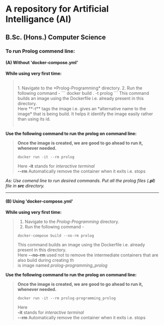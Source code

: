 # A repository for Artificial Intelligance (AI) 
## B.Sc. (Hons.) Computer Science

### To run Prolog commend line:

#### (A) Without 'docker-compose.yml'
__While using very first time:__ <br />
> <br />
> 1. Navigate to the *Prolog-Programming* directory.
> 2. Run the following command -
> ```
> docker build . -t prolog
> ```
> This command builds an image using the Dockerfile i.e. already present in this directory. <br />
> Here **-t** tags the image i.e. gives an *alternative name to the image* that is being build. It helps it identify the image easily rather than using its id. <br />
>  <br />
__Use the following command to run the prolog on command line:__ <br />
> **Once the image is created, we are good to go ahead to run it, whenever needed.** <br />
> ```
> docker run -it --rm prolog
> ```
> 
> Here
>     **-it** stands for *interactive terminal* <br />
>     **--rm** Automatically remove the container when it exits i.e. stops <br />
>

_As: Use comend line to run desired commands._
_Put all the prolog files (**.pl**) file in **src** directory._

<hr />

#### (B) Using 'docker-compose.yml'
__While using very first time:__
>
> 1. Navigate to the *Prolog-Programming* directory.
> 2. Run the following command -
> ```
> docker-compose build --no-rm prolog
> ```
> This command builds an image using the Dockerfile i.e. already present in this directory. <br />
> Here **--no-rm** used not to remove the intermediate containers that are also build during creating th <br />is image named *prolog-programming_prolog* <br />
> 
__Use the following command to run the prolog on command line:__ <br />
> **Once the image is created, we are good to go ahead to run it, whenever needed.** <br />
> ```
> docker run -it --rm prolog-programming_prolog
> ```
> 
> Here <br />
>     **-it** stands for *interactive terminal* <br />
>     **--rm** Automatically remove the container when it exits i.e. stops <br />
>
